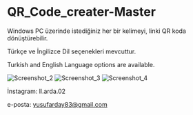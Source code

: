 # QR_Code_creater-Master

Windows PC üzerinde istediğiniz her bir kelimeyi, linki QR koda dönüştürebilir.

Türkçe ve İngilizce Dil seçenekleri mevcuttur.

Turkish and English Language options are available.


![Screenshot_2](https://user-images.githubusercontent.com/106676105/230608116-cdbc9502-fc6d-45a9-a0c0-69ee03f01df1.png)
![Screenshot_3](https://user-images.githubusercontent.com/106676105/230608119-a4dc121c-6629-49ae-b2f5-8b7f70816908.png)
![Screenshot_4](https://user-images.githubusercontent.com/106676105/230608169-236de9c9-2f86-489b-a7c5-b5a93c25575c.png)

İnstagram: ll.arda.02

e-posta: yusufarday83@gmail.com
